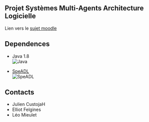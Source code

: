 
## Projet Systèmes Multi-Agents Architecture Logicielle
Lien vers le [sujet moodle](http://moodle.univ-tlse3.fr/pluginfile.php/205194/mod_resource/content/1/DM_SMA_AL2016.pdf)  

## Dependences
* Java 1.8  
 ![Java](https://media.giphy.com/media/jhGNa6vyAEb5u/giphy.gif)

* [SpeADL](https://wwwsecu.irit.fr/redmine/projects/may/wiki)  
 ![SpeADL](https://media.giphy.com/media/fT2FmxvHVvYDC/giphy.gif)

## Contacts
* Julien CustojaH
* Elliot Felgines
* Léo Mieulet
